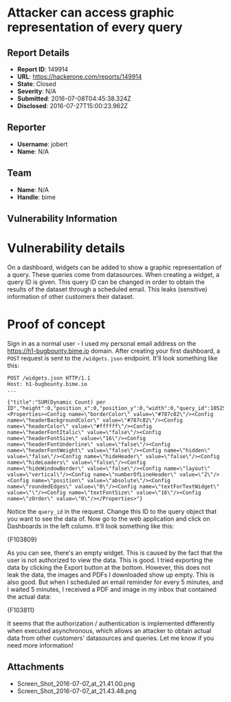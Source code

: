 # Attacker can access graphic representation of every query

## Report Details
- **Report ID**: 149914
- **URL**: https://hackerone.com/reports/149914
- **State**: Closed
- **Severity**: N/A
- **Submitted**: 2016-07-08T04:45:38.324Z
- **Disclosed**: 2016-07-27T15:00:23.962Z

## Reporter
- **Username**: jobert
- **Name**: N/A

## Team
- **Name**: N/A
- **Handle**: bime

## Vulnerability Information
# Vulnerability details
On a dashboard, widgets can be added to show a graphic representation of a query. These queries come from datasources. When creating a widget, a query ID is given. This query ID can be changed in order to obtain the results of the dataset through a scheduled email. This leaks (sensitive) information of other customers their dataset.

# Proof of concept
Sign in as a normal user - I used my personal email address on the https://h1-bugbounty.bime.io domain. After creating your first dashboard, a `POST` request is sent to the `/widgets.json` endpoint. It'll look something like this:

```
POST /widgets.json HTTP/1.1
Host: h1-bugbounty.bime.io
...

{"title":"SUM(Dynamic Count) per ID","height":0,"position_x":0,"position_y":0,"width":0,"query_id":1052531,"tab_id":612224,"visualisation_type":"none","configuration":"<Properties><Config name=\"borderColor\" value=\"#787c82\"/><Config name=\"headerBackgroundColor\" value=\"#787c82\"/><Config name=\"headerColor\" value=\"#ffffff\"/><Config name=\"headerFontItalic\" value=\"false\"/><Config name=\"headerFontSize\" value=\"16\"/><Config name=\"headerFontUnderline\" value=\"false\"/><Config name=\"headerFontWeight\" value=\"false\"/><Config name=\"hidden\" value=\"false\"/><Config name=\"hideHeader\" value=\"false\"/><Config name=\"hideLoaders\" value=\"false\"/><Config name=\"hideWindowBorder\" value=\"false\"/><Config name=\"layout\" value=\"vertical\"/><Config name=\"numberOfLineHeader\" value=\"2\"/><Config name=\"position\" value=\"absolute\"/><Config name=\"roundedEdges\" value=\"0\"/><Config name=\"textForTextWidget\" value=\"\"/><Config name=\"textFontSize\" value=\"16\"/><Config name=\"zOrder\" value=\"0\"/></Properties>"}
```

Notice the `query_id` in the request. Change this ID to the query object that you want to see the data of. Now go to the web application and click on Dashboards in the left column. It'll look something like this:

{F103809}

As you can see, there's an empty widget. This is caused by the fact that the user is not authorized to view the data. This is good. I tried exporting the data by clicking the Export button at the bottom. However, this does not leak the data, the images and PDFs I downloaded show up empty. This is also good. But when I scheduled an email reminder for every 5 minutes, and I waited 5 minutes, I received a PDF and image in my inbox that contained the actual data:

{F103811}

It seems that the authorization / authentication is implemented differently when executed asynchronous, which allows an attacker to obtain actual data from other customers' datasources and queries. Let me know if you need more information!

## Attachments
- Screen_Shot_2016-07-07_at_21.41.00.png
- Screen_Shot_2016-07-07_at_21.43.48.png
